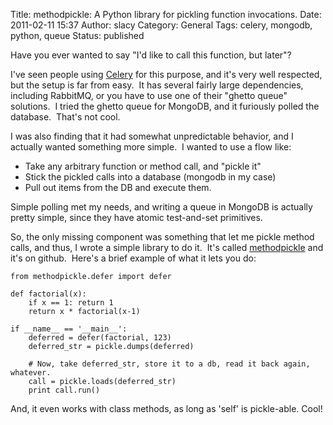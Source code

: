 Title: methodpickle: A Python library for pickling function invocations.
Date: 2011-02-11 15:37
Author: slacy
Category: General
Tags: celery, mongodb, python, queue
Status: published

Have you ever wanted to say "I'd like to call this function, but later"?

I've seen people using [Celery](http://celeryproject.org) for this
purpose, and it's very well respected, but the setup is far from easy.
 It has several fairly large dependencies, including RabbitMQ, or you
have to use one of their "ghetto queue" solutions.  I tried the ghetto
queue for MongoDB, and it furiously polled the database.  That's not
cool.

I was also finding that it had somewhat unpredictable behavior, and I
actually wanted something more simple.  I wanted to use a flow like:

-   Take any arbitrary function or method call, and "pickle it"
-   Stick the pickled calls into a database (mongodb in my case)
-   Pull out items from the DB and execute them.

Simple polling met my needs, and writing a queue in MongoDB is actually
pretty simple, since they have atomic test-and-set primitives.

So, the only missing component was something that let me pickle method
calls, and thus, I wrote a simple library to do it.  It's called
[methodpickle](http://github.com/slacy/methodpickle) and it's on github.
 Here's a brief example of what it lets you do:

    from methodpickle.defer import defer 

    def factorial(x): 
        if x == 1: return 1
        return x * factorial(x-1)

    if __name__ == '__main__':
        deferred = defer(factorial, 123)
        deferred_str = pickle.dumps(deferred)

        # Now, take deferred_str, store it to a db, read it back again, whatever. 
        call = pickle.loads(deferred_str)
        print call.run()

And, it even works with class methods, as long as 'self' is pickle-able.
Cool!
